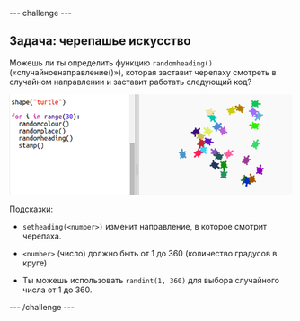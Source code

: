 \--- challenge \---

## Задача: черепашье искусство

Можешь ли ты определить функцию `randomheading()` («случайноенаправление()»), которая заставит черепаху смотреть в случайном направлении и заставит работать следующий код?

![снимок экрана](images/modern-turtle-art.png)

Подсказки:

- `setheading(<number>)` изменит направление, в которое смотрит черепаха.

- `<number>` (число) должно быть от 1 до 360 (количество градусов в круге)

- Ты можешь использовать `randint(1, 360)` для выбора случайного числа от 1 до 360.

\--- /challenge \---